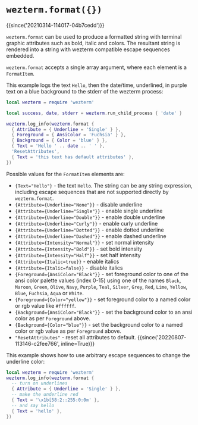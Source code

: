 # `wezterm.format({})`

{{since('20210314-114017-04b7cedd')}}

`wezterm.format` can be used to produce a formatted string
with terminal graphic attributes such as bold, italic and colors.
The resultant string is rendered into a string with wezterm
compatible escape sequences embedded.

`wezterm.format` accepts a single array argument, where each
element is a `FormatItem`.

This example logs the text `Hello`, then the date/time, underlined, in purple
text on a blue background to the stderr of the wezterm process:

```lua
local wezterm = require 'wezterm'

local success, date, stderr = wezterm.run_child_process { 'date' }

wezterm.log_info(wezterm.format {
  { Attribute = { Underline = 'Single' } },
  { Foreground = { AnsiColor = 'Fuchsia' } },
  { Background = { Color = 'blue' } },
  { Text = 'Hello ' .. date .. ' ' },
  'ResetAttributes',
  { Text = 'this text has default attributes' },
})
```

Possible values for the `FormatItem` elements are:

* `{Text="Hello"}` - the text `Hello`. The string can be any string expression,
  including escape sequences that are not supported directly by
  `wezterm.format`.
* `{Attribute={Underline="None"}}` - disable underline
* `{Attribute={Underline="Single"}}` - enable single underline
* `{Attribute={Underline="Double"}}` - enable double underline
* `{Attribute={Underline="Curly"}}` - enable curly underline
* `{Attribute={Underline="Dotted"}}` - enable dotted underline
* `{Attribute={Underline="Dashed"}}` - enable dashed underline
* `{Attribute={Intensity="Normal"}}` - set normal intensity
* `{Attribute={Intensity="Bold"}}` - set bold intensity
* `{Attribute={Intensity="Half"}}` - set half intensity
* `{Attribute={Italic=true}}` - enable italics
* `{Attribute={Italic=false}}` - disable italics
* `{Foreground={AnsiColor="Black"}}` - set foreground color to one of the ansi color palette values (index 0-15) using one of the names `Black`, `Maroon`, `Green`, `Olive`, `Navy`, `Purple`, `Teal`, `Silver`, `Grey`, `Red`, `Lime`, `Yellow`, `Blue`, `Fuchsia`, `Aqua` or `White`.
* `{Foreground={Color="yellow"}}` - set foreground color to a named color or rgb value like `#ffffff`.
* `{Background={AnsiColor="Black"}}` - set the background color to an ansi color as per `Foreground` above.
* `{Background={Color="blue"}}` - set the background color to a named color or rgb value as per `Foreground` above.
* `"ResetAttributes"` - reset all attributes to default. {{since('20220807-113146-c2fee766', inline=True)}}

This example shows how to use arbitrary escape sequences to change the underline color:

```lua
local wezterm = require 'wezterm'
wezterm.log_info(wezterm.format {
  -- turn on underlines
  { Attribute = { Underline = 'Single' } },
  -- make the underline red
  { Text = '\x1b[58:2::255:0:0m' },
  -- and say hello
  { Text = 'hello' },
})
```
